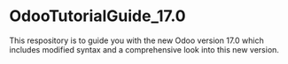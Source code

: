 # OdooTutorialGuide_17.0
This respository is to guide you with the new Odoo version 17.0 which includes modified syntax and a comprehensive look into this new version.
